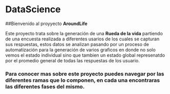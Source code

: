 # DataScience

##Bienvenido al proyyecto **AroundLife**

Este proyecto trata sobre la generación de una **Rueda de la vida** partiendo de una encuesta realizada a diferentes usarios de los cuales se capturan sus respuestas, estos datos se analizan pasando por un proceso de automatización para la generación de varios graficos en donde no solo vemos el estado individual sino que tambien un estado global represenatdo por el promedio general de todas las respuestas de los usuario.

### Para conocer mas sobre este proyecto puedes navegar por las diferentes ramas que lo componen, en cada una encontraras las diferentes fases del mismo.
